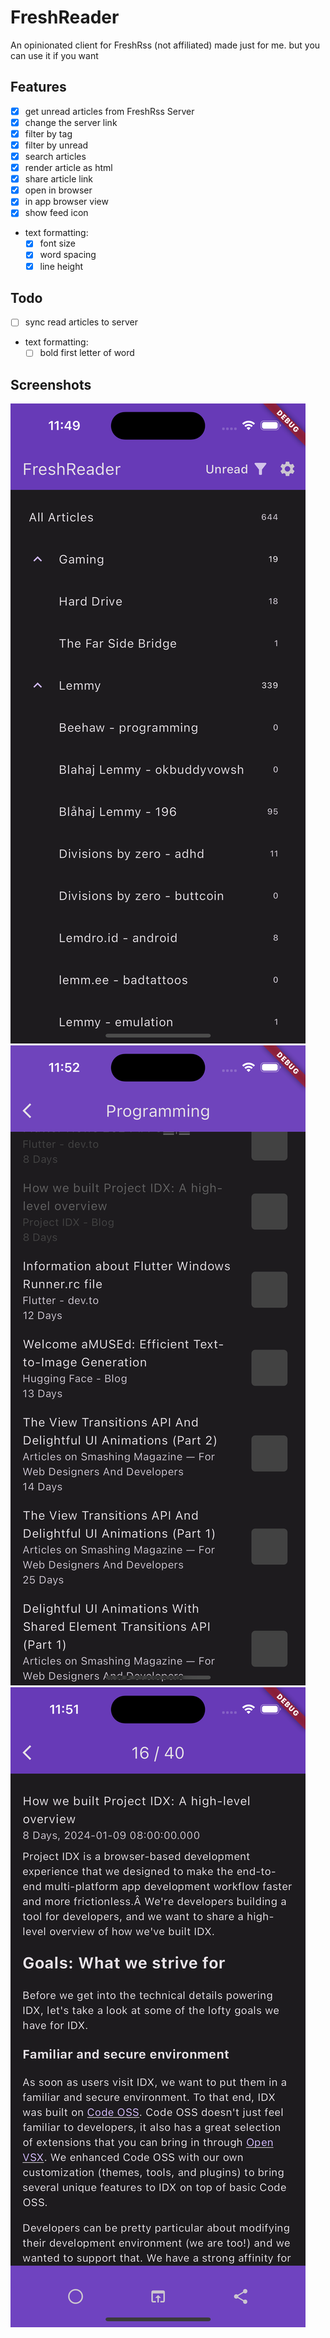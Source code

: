 # FreshReader

An opinionated client for FreshRss (not affiliated) made just for me. but you can use it if you want

## Features
- [x] get unread articles from FreshRss Server
- [x] change the server link
- [x] filter by tag
- [x] filter by unread
- [X] search articles
- [x] render article as html
- [x] share article link
- [x] open in browser
- [x] in app browser view
- [x] show feed icon
- text formatting:
    - [x] font size
    - [x] word spacing
    - [x] line height

## Todo
- [ ] sync read articles to server
- text formatting:
    - [ ] bold first letter of word

## Screenshots
![Alt text](SimulatorHome.png)
![Alt text](SimulatorList.png)
![Alt text](SimulatorArticle.png)